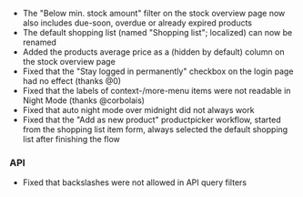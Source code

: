 - The "Below min. stock amount" filter on the stock overview page now also includes due-soon, overdue or already expired products
- The default shopping list (named "Shopping list"; localized) can now be renamed
- Added the products average price as a (hidden by default) column on the stock overview page
- Fixed that the "Stay logged in permanently" checkbox on the login page had no effect (thanks @0)
- Fixed that the labels of context-/more-menu items were not readable in Night Mode (thanks @corbolais)
- Fixed that auto night mode over midnight did not always work
- Fixed that the "Add as new product" productpicker workflow, started from the shopping list item form, always selected the default shopping list after finishing the flow

### API
- Fixed that backslashes were not allowed in API query filters
